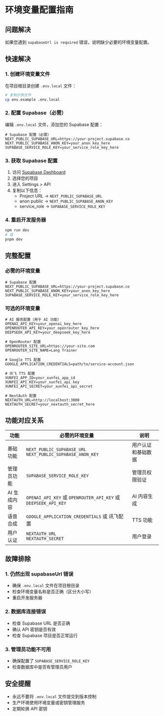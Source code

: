 # 环境变量配置指南

## 问题解决

如果您遇到 `supabaseUrl is required` 错误，说明缺少必要的环境变量配置。

## 快速解决

### 1. 创建环境变量文件

在项目根目录创建 `.env.local` 文件：

```bash
# 复制示例文件
cp env.example .env.local
```

### 2. 配置 Supabase（必需）

编辑 `.env.local` 文件，添加您的 Supabase 配置：

```env
# Supabase 配置（必需）
NEXT_PUBLIC_SUPABASE_URL=https://your-project.supabase.co
NEXT_PUBLIC_SUPABASE_ANON_KEY=your_anon_key_here
SUPABASE_SERVICE_ROLE_KEY=your_service_role_key_here
```

### 3. 获取 Supabase 配置

1. 访问 [Supabase Dashboard](https://supabase.com/dashboard)
2. 选择您的项目
3. 进入 Settings > API
4. 复制以下信息：
   - Project URL → `NEXT_PUBLIC_SUPABASE_URL`
   - anon public → `NEXT_PUBLIC_SUPABASE_ANON_KEY`
   - service_role → `SUPABASE_SERVICE_ROLE_KEY`

### 4. 重启开发服务器

```bash
npm run dev
# 或
pnpm dev
```

## 完整配置

### 必需的环境变量

```env
# Supabase 配置
NEXT_PUBLIC_SUPABASE_URL=https://your-project.supabase.co
NEXT_PUBLIC_SUPABASE_ANON_KEY=your_anon_key_here
SUPABASE_SERVICE_ROLE_KEY=your_service_role_key_here
```

### 可选的环境变量

```env
# AI 服务配置（用于 AI 功能）
OPENAI_API_KEY=your_openai_key_here
OPENROUTER_API_KEY=your_openrouter_key_here
DEEPSEEK_API_KEY=your_deepseek_key_here

# OpenRouter 配置
OPENROUTER_SITE_URL=https://your-site.com
OPENROUTER_SITE_NAME=Lang Trainer

# Google TTS 配置
GOOGLE_APPLICATION_CREDENTIALS=path/to/service-account.json

# 讯飞 TTS 配置
XUNFEI_APP_ID=your_xunfei_app_id
XUNFEI_API_KEY=your_xunfei_api_key
XUNFEI_API_SECRET=your_xunfei_api_secret

# NextAuth 配置
NEXTAUTH_URL=http://localhost:3000
NEXTAUTH_SECRET=your_nextauth_secret_here
```

## 功能对应关系

| 功能 | 必需的环境变量 | 说明 |
|------|----------------|------|
| 基础功能 | `NEXT_PUBLIC_SUPABASE_URL`<br>`NEXT_PUBLIC_SUPABASE_ANON_KEY` | 用户认证和基础数据 |
| 管理员功能 | `SUPABASE_SERVICE_ROLE_KEY` | 管理员权限验证 |
| AI 生成内容 | `OPENAI_API_KEY` 或 `OPENROUTER_API_KEY` 或 `DEEPSEEK_API_KEY` | AI 内容生成 |
| 语音合成 | `GOOGLE_APPLICATION_CREDENTIALS` 或 讯飞配置 | TTS 功能 |
| 用户认证 | `NEXTAUTH_URL`<br>`NEXTAUTH_SECRET` | 用户登录 |

## 故障排除

### 1. 仍然出现 supabaseUrl 错误

- 确保 `.env.local` 文件在项目根目录
- 检查环境变量名称是否正确（区分大小写）
- 重启开发服务器

### 2. 数据库连接错误

- 检查 Supabase URL 是否正确
- 确认 API 密钥是否有效
- 检查 Supabase 项目是否正常运行

### 3. 管理员功能不可用

- 确保配置了 `SUPABASE_SERVICE_ROLE_KEY`
- 检查数据库中是否有管理员用户

## 安全提醒

- 永远不要将 `.env.local` 文件提交到版本控制
- 生产环境使用环境变量或密钥管理服务
- 定期轮换 API 密钥
